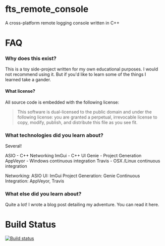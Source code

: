 fts_remote_console
===

A cross-platform remote logging console written in C++

FAQ
===

### Why does this exist?
This is a toy side-project written for my own educational purposes. I would not recommend using it. But if you'd like to learn some of the things I learned take a gander.

#### What license?
All source code is embedded with the following license:

> This software is dual-licensed to the public domain and under the following license: you are granted a perpetual, irrevocable license to copy, modify, publish, and distribute this file as you see fit.

### What technologies did you learn about?
Several!

ASIO - C++ Networking
ImGui - C++ UI
Genie - Project Generation
AppVeyor - Windows continuous integration
Travis - OSX /Linux continuous integration

Networking: ASIO
UI: ImGui
Project Generation: Genie
Continuous Integration: AppVeyor, Travis

### What else did you learn about?
Quite a lot! I wrote a blog post detailing my adventure. You can read it here.

Build Status
===
[![Build status](https://ci.appveyor.com/api/projects/status/5kvh38aa4lrirf2m?svg=true)](https://ci.appveyor.com/project/forrestthewoods/fts-remote-console)